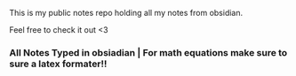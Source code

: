 This is my public notes repo holding all my notes from obsidian.

Feel free to check it out <3

### All Notes Typed in obsiadian | For math equations make sure to sure a latex formater!!
